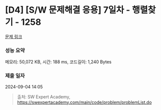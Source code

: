 # [D4] [S/W 문제해결 응용] 7일차 - 행렬찾기 - 1258 

[문제 링크](https://swexpertacademy.com/main/code/problem/problemDetail.do?contestProbId=AV18LoAqItcCFAZN) 

### 성능 요약

메모리: 50,072 KB, 시간: 188 ms, 코드길이: 1,240 Bytes

### 제출 일자

2024-09-04 14:05



> 출처: SW Expert Academy, https://swexpertacademy.com/main/code/problem/problemList.do